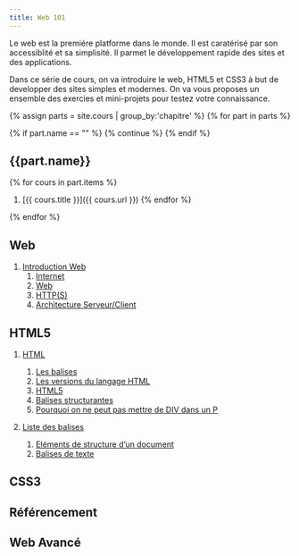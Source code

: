 ```yaml
---
title: Web 101
---
```


Le web est la premiére platforme dans le monde. Il est caratérisé par son
accessiblité et sa simplisité. Il parmet le développement rapide des sites et
des applications.

Dans ce série de cours, on va introduire le web, HTML5 et CSS3 à but de
developper des sites simples et modernes. On va vous proposes un ensemble des
exercies et mini-projets pour testez votre connaissance.


{% assign parts =  site.cours | group_by:'chapitre' %}
{% for part in parts %}

  {% if part.name == "" %}
      {% continue %}
  {% endif %}

{{part.name}}
-------------

{% for cours in part.items %}
1. [{{ cours.title }}]({{ cours.url }})
{% endfor %}

{% endfor %}

Web
---

1. [Introduction Web](_cours/00-web.md)
   1. [Internet](_cours/00-web.md)
   2. [Web](_cours/00-web.md)
   3. [HTTP(S)](_cours/00-web.md)
   4. [Architecture Serveur/Client](_cours/00-web.md)

HTML5
-----

1. [HTML](_cours/10-html5.md)
   1. [Les balises](_cours/10-html5.md#les-balises)
   2. [Les versions du langage HTML](_cours/10-html5.md#les-versions-du-langage-html)
   3. [HTML5](_cours/10-html5.md#html5)
   4. [Balises structurantes](_cours/10-html5.md#balises-structurantes)
   5. [Pourquoi on ne peut pas mettre de DIV dans un P](_cours/10-html5.md#pourquoi-on-ne-peut-pas-mettre-de-div-dans-un-p)

2. [Liste des balises](_cours/16-liste-balises.md)
   1. [Eléments de structure d’un document](_cours/16-liste-balises.md#eléments-de-structure-dun-document)
   2. [Balises de texte](_cours/16-liste-balises.md#balises-de-texte)

CSS3
----

Référencement
-------------

Web Avancé
----------


<link rel="next" href="{{ site.baseurl }}{{ site.cours | map: "url" | first }}" />
